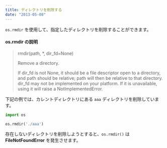 ```yaml
---
title: ディレクトリを削除する
date: "2013-05-08"
---
```


`os.rmdir` を使用して、指定したディレクトリを削除することができます。

#### os.rmdir の説明
> rmdir(path, *, dir_fd=None)
>
> Remove a directory.
>
> If dir_fd is not None, it should be a file descriptor open to a directory, and path should be relative; path will then be relative to that directory. dir_fd may not be implemented on your platform. If it is unavailable, using it will raise a NotImplementedError.

下記の例では、カレントディレクトリにある `aaa` ディレクトリを削除しています。

```python
import os

os.rmdir('./aaa')
```

存在しないディレクトリを削除しようとすると、`os.rmdir()` は **FileNotFoundError** を発生させます。

